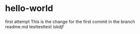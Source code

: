 # hello-world
first attempt
This is the change for the first commit in the branch readme.md
testtesttest
lskdjf